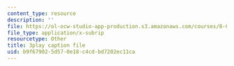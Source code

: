 ```yaml
---
content_type: resource
description: ''
file: https://ol-ocw-studio-app-production.s3.amazonaws.com/courses/8-04-quantum-physics-i-spring-2016/b9f679025d570e18c4cdbd7202ec11ca_0xNmc2tJ-YM.srt
file_type: application/x-subrip
resourcetype: Other
title: 3play caption file
uid: b9f67902-5d57-0e18-c4cd-bd7202ec11ca
---
```

